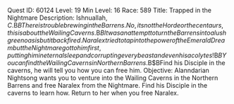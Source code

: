 Quest ID: 60124
Level: 19
Min Level: 16
Race: 589
Title: Trapped in the Nightmare
Description: Ishnuallah, $C.$B$BThere is trouble brewing in the Barrens. No, its not the Horde or the centaurs, this is about the Wailing Caverns.$B$BIt was an attempt to turn the Barrens into a lush green oasis but it backfired. Naralex tried to tap into the power of the Emerald Dream but the Nightmare got to him first, putting him in eternal sleep and corrupting every beast and even his acolytes!$B$BYou can find the Wailing Caverns in Northern Barrens.$B$BFind his Disciple in the caverns, he will tell you how you can free him.
Objective: Alanndarian Nightsong wants you to venture into the Wailing Caverns in the Northern Barrens and free Naralex from the Nightmare. Find his Disciple in the caverns to learn how. Return to her when you free Naralex.

